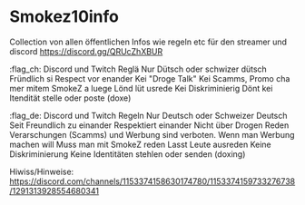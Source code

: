 # Smokez10info
Collection von allen öffentlichen Infos wie regeln etc für den streamer und discord https://discord.gg/QRUcZhXBUR

:flag_ch: Discord und Twitch Reglä
Nur Dütsch oder schwizer dütsch
Fründlich si
Respect vor enander
Kei "Droge Talk"
Kei Scamms, Promo cha mer mitem SmokeZ a luege
Lönd lüt usrede
Kei Diskriminierig
Dönt kei Itendität stelle oder poste (doxe)

:flag_de: Discord und Twitch Regeln
Nur Deutsch oder Schweizer Deutsch
Seit Freundlich zu einander
Respektiert einander
Nicht über Drogen Reden
Verarschungen (Scamms) und Werbung sind verboten. Wenn man Werbung machen will Muss man mit SmokeZ reden
Lasst Leute ausreden
Keine Diskriminierung
Keine Identitäten stehlen oder senden (doxing)

Hiwiss/Hinweise:
https://discord.com/channels/1153374158630174780/1153374159733276738/1291313928554680341
